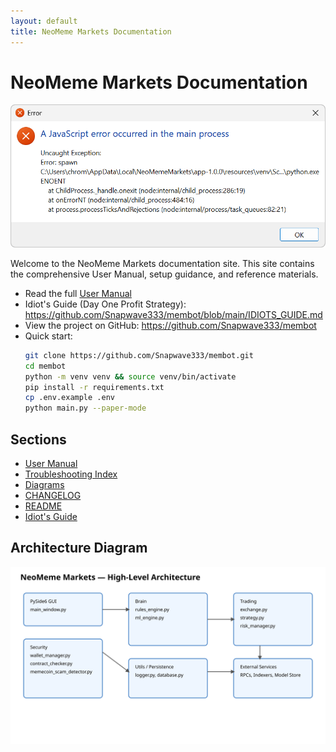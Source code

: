 ```yaml
---
layout: default
title: NeoMeme Markets Documentation
---
```


# NeoMeme Markets Documentation

![Banner](../assets/branding/neomeme-banner.png)

Welcome to the NeoMeme Markets documentation site. This site contains the comprehensive User Manual, setup guidance, and reference materials.

- Read the full [User Manual](./user-manual.html)
- Idiot's Guide (Day One Profit Strategy): https://github.com/Snapwave333/membot/blob/main/IDIOTS_GUIDE.md
- View the project on GitHub: https://github.com/Snapwave333/membot
- Quick start:
  ```bash
  git clone https://github.com/Snapwave333/membot.git
  cd membot
  python -m venv venv && source venv/bin/activate
  pip install -r requirements.txt
  cp .env.example .env
  python main.py --paper-mode
  ```

## Sections
- [User Manual](./user-manual.html)
- [Troubleshooting Index](./troubleshooting.html)
- [Diagrams](./diagrams.html)
- [CHANGELOG](https://github.com/Snapwave333/membot/blob/main/CHANGELOG.md)
- [README](https://github.com/Snapwave333/membot/blob/main/README.md)
- [Idiot's Guide](https://github.com/Snapwave333/membot/blob/main/IDIOTS_GUIDE.md)

## Architecture Diagram
![System Architecture](./assets/architecture.svg)
